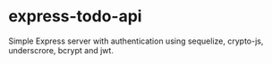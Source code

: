 # express-todo-api

Simple Express server with authentication using sequelize, crypto-js, underscrore, bcrypt and jwt.
